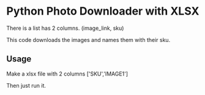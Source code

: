# Python Photo Downloader with XLSX

There is a list has 2 columns. (image_link, sku)

This code downloads the images and names them with their sku.

## Usage
Make a xlsx file with 2 columns ['SKU','IMAGE1']

Then just run it.